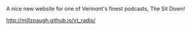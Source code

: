 A nice new website for one of Vermont's finest podcasts, The Sit Down! 

http://millzpaugh.github.io/vt_radio/
